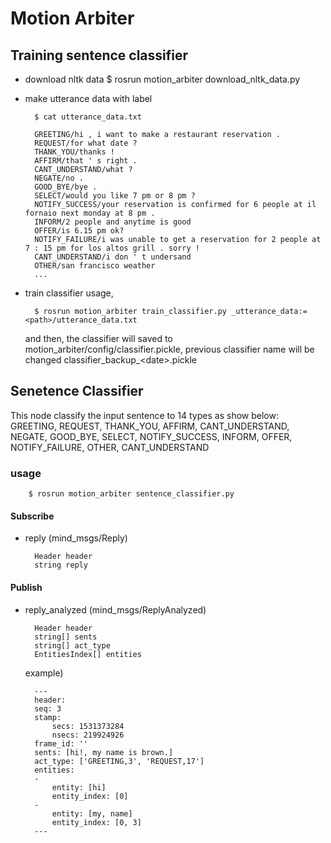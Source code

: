 # Motion Arbiter

## Training sentence classifier

- download nltk data
        $ rosrun motion_arbiter download_nltk_data.py 

- make utterance data with label

        $ cat utterance_data.txt

        GREETING/hi , i want to make a restaurant reservation .
        REQUEST/for what date ?
        THANK_YOU/thanks !
        AFFIRM/that ' s right .
        CANT_UNDERSTAND/what ?
        NEGATE/no .
        GOOD_BYE/bye .
        SELECT/would you like 7 pm or 8 pm ?
        NOTIFY_SUCCESS/your reservation is confirmed for 6 people at il fornaio next monday at 8 pm .
        INFORM/2 people and anytime is good
        OFFER/is 6.15 pm ok?
        NOTIFY_FAILURE/i was unable to get a reservation for 2 people at 7 : 15 pm for los altos grill . sorry !
        CANT_UNDERSTAND/i don ' t undersand
        OTHER/san francisco weather
        ...

- train classifier usage,

        $ rosrun motion_arbiter train_classifier.py _utterance_data:=<path>/utterance_data.txt

    and then, the classifier will saved to motion_arbiter/config/classifier.pickle, previous classifier name will be changed classifier_backup\_\<date\>.pickle

## Senetence Classifier

This node classify the input sentence to 14 types as show below:
    GREETING, REQUEST, THANK_YOU, AFFIRM, CANT_UNDERSTAND, NEGATE, GOOD_BYE, SELECT, NOTIFY_SUCCESS, INFORM, OFFER, NOTIFY_FAILURE, OTHER, CANT_UNDERSTAND

### usage

        $ rosrun motion_arbiter sentence_classifier.py

#### Subscribe

- reply (mind_msgs/Reply)

        Header header
        string reply

#### Publish

- reply_analyzed (mind_msgs/ReplyAnalyzed)

        Header header
        string[] sents
        string[] act_type
        EntitiesIndex[] entities

    example)

        ---
        header:
        seq: 3
        stamp:
            secs: 1531373284
            nsecs: 219924926
        frame_id: ''
        sents: [hi!, my name is brown.]
        act_type: ['GREETING,3', 'REQUEST,17']
        entities:
        -
            entity: [hi]
            entity_index: [0]
        -
            entity: [my, name]
            entity_index: [0, 3]
        ---
